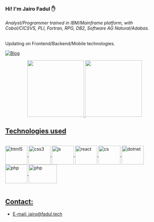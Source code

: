 
### Hi! I'm Jairo Fadul ✋

###### Analyst/Programmer trained in IBM/Mainframe platform, with Cobol/CICSVS, PLI, Fortran, RPG, DB2, Software AG Natural/Adabas. 
Updating on Frontend/Backend/Mobile technologies.


[![Blog](https://img.shields.io/website?label=curriculo.lattes&style=for-the-badge&url=http://lattes.cnpq.br/5482391365956398/)](http://lattes.cnpq.br/5482391365956398)


<div align="center">
  <a href="https://github.com/fadultech">
  <img height="180em" src="https://github-readme-stats.vercel.app/api?username=fadultech&show_icons=true&theme=dark&include_all_commits=true&count_private=true"/>
  <img height="180em" src="https://github-readme-stats.vercel.app/api/top-langs/?username=fadultech&layout=compact&langs_count=7&theme=dark"/>
</div>

## Technologies used

  
  
<div style="display: inline_block"><br/>
  <img align="center" alt="html5" height="60" width="70" src="https://cdn.jsdelivr.net/gh/devicons/devicon/icons/html5/html5-original.svg" />
  <img align="center" alt="css3" height="60" width="70" src="https://cdn.jsdelivr.net/gh/devicons/devicon/icons/css3/css3-original.svg" />
  <img align="center" alt="js" height="60" width="70" src="https://cdn.jsdelivr.net/gh/devicons/devicon/icons/javascript/javascript-original.svg" />
  <img align="center" alt="react" height="60" width="70" src="https://cdn.jsdelivr.net/gh/devicons/devicon/icons/react/react-original.svg" />
  <img align="center" alt="cs" height="60" width="70" src="https://cdn.jsdelivr.net/gh/devicons/devicon/icons/csharp/csharp-original.svg" />
  <img align="center" alt="dotnet" height="60" width="70" src="https://cdn.jsdelivr.net/gh/devicons/devicon/icons/dotnetcore/dotnetcore-original.svg" />
  <img align="center" alt="php" height="60" width="70" src="https://cdn.jsdelivr.net/gh/devicons/devicon/icons/php/php-original.svg" />
  <img align="center" alt="php" height="60" width="90" src="https://s3.amazonaws.com/ckl-website-static/wp-content/uploads/2021/03/react-native-examples-1280x680.png" />
  
</div><br/>



## Contact:
- [E-mail: jairo@fadul.tech](jairo@fadul.tech)<br/>
